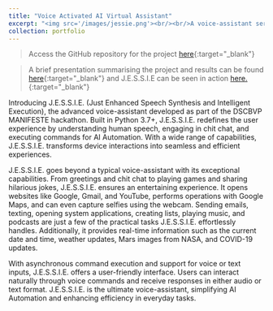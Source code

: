 ```yaml
---
title: "Voice Activated AI Virtual Assistant"
excerpt: "<img src='/images/jessie.png'><br/><br/>A voice-assistant service in Python 3.7+ that understands speech, executes commands, and delivers an efficient and personalized user experience."
collection: portfolio
---
```

> Access the GitHub repository for the project [here](https://github.com/harshitaachadha/JESSIE){:target="_blank"}

> A brief presentation summarising the project and results can be found [here](/files/JESSIE.pdf){:target="_blank"} and J.E.S.S.I.E can be seen in action [here.](https://drive.google.com/file/d/1uA_0E2UBi6lCaFbwkNufq50s24Ui1Mw5/view?usp=sharing){:target="_blank"}

Introducing J.E.S.S.I.E. (Just Enhanced Speech Synthesis and Intelligent Execution), the advanced voice-assistant developed as part of the DSCBVP MANIFESTE hackathon. Built in Python 3.7+, J.E.S.S.I.E. redefines the user experience by understanding human speech, engaging in chit chat, and executing commands for AI Automation. With a wide range of capabilities, J.E.S.S.I.E. transforms device interactions into seamless and efficient experiences.

J.E.S.S.I.E. goes beyond a typical voice-assistant with its exceptional capabilities. From greetings and chit chat to playing games and sharing hilarious jokes, J.E.S.S.I.E. ensures an entertaining experience. It opens websites like Google, Gmail, and YouTube, performs operations with Google Maps, and can even capture selfies using the webcam. Sending emails, texting, opening system applications, creating lists, playing music, and podcasts are just a few of the practical tasks J.E.S.S.I.E. effortlessly handles. Additionally, it provides real-time information such as the current date and time, weather updates, Mars images from NASA, and COVID-19 updates.

With asynchronous command execution and support for voice or text inputs, J.E.S.S.I.E. offers a user-friendly interface. Users can interact naturally through voice commands and receive responses in either audio or text format. J.E.S.S.I.E. is the ultimate voice-assistant, simplifying AI Automation and enhancing efficiency in everyday tasks.
